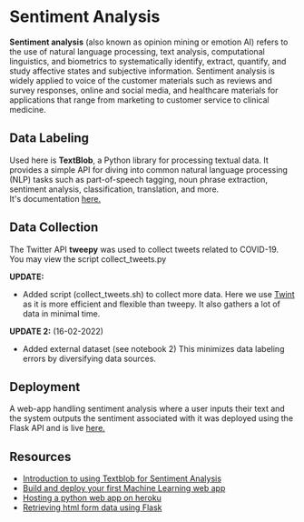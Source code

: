 # **Sentiment Analysis**

**Sentiment analysis** (also known as opinion mining or emotion AI) refers to the use of natural language processing, text analysis, computational linguistics, and biometrics to systematically identify, extract, quantify, and study affective states and subjective information. Sentiment analysis is widely applied to voice of the customer materials such as reviews and survey responses, online and social media, and healthcare materials for applications that range from marketing to customer service to clinical medicine.

## **Data Labeling**
Used here is **TextBlob**, a Python library for processing textual data. It provides a simple API for diving into common natural language processing (NLP) tasks such as part-of-speech tagging, noun phrase extraction, sentiment analysis, classification, translation, and more.  
It's documentation [here.](https://textblob.readthedocs.io/en/dev/index.html)

## **Data Collection**

The Twitter API **tweepy** was used to collect tweets related to COVID-19.  
You may view the script collect_tweets.py

**UPDATE:**  
- Added script (collect_tweets.sh) to collect more data. Here we use [Twint](https://github.com/twintproject/twint) as it is more efficient and flexible than tweepy. It also gathers a lot of data in minimal time.

**UPDATE 2:** (16-02-2022)
- Added external dataset (see notebook 2)
This minimizes data labeling errors by diversifying data sources.

## **Deployment**
A web-app handling sentiment analysis where a user inputs their text and the system outputs the sentiment associated with it was deployed using the Flask API and is live [here.](https://sentlysis.herokuapp.com/)

## **Resources**

- [Introduction to using Textblob for Sentiment Analysis](https://towardsdatascience.com/having-fun-with-textblob-7e9eed783d3f)
- [Build and deploy your first Machine Learning web app](https://towardsdatascience.com/build-and-deploy-your-first-machine-learning-web-app-e020db344a99)
- [Hosting a python web app on heroku](https://dev.to/towernter/hosting-a-python-django-web-application-on-heroku-2i48)
- [Retrieving html form data using Flask](https://www.geeksforgeeks.org/retrieving-html-from-data-using-flask/)
